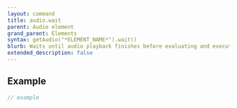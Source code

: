 ```yaml
---
layout: command
title: audio.wait
parent: Audio element
grand_parent: Elements
syntax: getAudio("*ELEMENT_NAME*").wait()
blurb: Waits until audio playback finishes before evaluating and executing the next commands.
extended_description: false
---
```


## Example
```javascript
// example
```